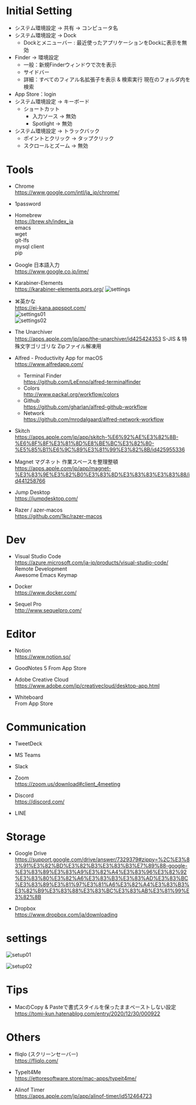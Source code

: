 
# Initial Setting

- システム環境設定 -> 共有 -> コンピュータ名
- システム環境設定 -> Dock
  - Dockとメニューバー : 最近使ったアプリケーションをDockに表示を無効
- Finder -> 環境設定
  - 一般：新規Finderウィンドウで次を表示
  - サイドバー
  - 詳細：すべてのフィアル名拡張子を表示 & 検索実行 現在のフォルダ内を検索
- App Store：login
- システム環境設定 -> キーボード
  - ショートカット
    -  入力ソース -> 無効
    -  Spotlight -> 無効
- システム環境設定 -> トラックバック
  - ポイントとクリック -> タップクリック
  - スクロールとズーム -> 無効



# Tools

- Chrome  
https://www.google.com/intl/ja_jp/chrome/

- 1password

- Homebrew  
https://brew.sh/index_ja  
emacs  
wget  
git-lfs  
mysql client  
pip

- Google 日本語入力  
https://www.google.co.jp/ime/

- Karabiner-Elements  
https://karabiner-elements.pqrs.org/
![settings](https://user-images.githubusercontent.com/15690781/129811896-2fabd176-bb44-4af2-9b4a-c6186ac30d59.png)

- ⌘英かな  
https://ei-kana.appspot.com/  
![settings01](https://user-images.githubusercontent.com/15690781/129811721-8be27330-91e9-4191-a0de-aad2028f2234.png)  
![settings02](https://user-images.githubusercontent.com/15690781/129811806-02533cc4-f96d-42ce-9524-43c05151280e.png)

- The Unarchiver  
https://apps.apple.com/jp/app/the-unarchiver/id425424353
S-JIS & 特殊文字ゴリゴリな Zipファイル解凍用

- Alfred - Productivity App for macOS  
https://www.alfredapp.com/
  - Terminal Finder  
  https://github.com/LeEnno/alfred-terminalfinder
  - Colors  
  http://www.packal.org/workflow/colors
  - Github  
  https://github.com/gharlan/alfred-github-workflow
  - Network  
  https://github.com/mrodalgaard/alfred-network-workflow

- Skitch  
https://apps.apple.com/jp/app/skitch-%E6%92%AE%E3%82%8B-%E6%8F%8F%E3%81%8D%E8%BE%BC%E3%82%80-%E5%85%B1%E6%9C%89%E3%81%99%E3%82%8B/id425955336

- Magnet マグネット 作業スペースを整理整頓  
https://apps.apple.com/jp/app/magnet-%E3%83%9E%E3%82%B0%E3%83%8D%E3%83%83%E3%83%88/id441258766

- Jump Desktop  
https://jumpdesktop.com/

- Razer / azer-macos  
https://github.com/1kc/razer-macos


# Dev

- Visual Studio Code  
https://azure.microsoft.com/ja-jp/products/visual-studio-code/  
Remote Development  
Awesome Emacs Keymap

- Docker  
https://www.docker.com/

- Sequel Pro  
http://www.sequelpro.com/


# Editor

- Notion  
https://www.notion.so/

- GoodNotes 5
From App Store

- Adobe Creative Cloud  
https://www.adobe.com/jp/creativecloud/desktop-app.html

- Whiteboard  
From App Store


# Communication

- TweetDeck

- MS Teams

- Slack

- Zoom  
https://zoom.us/download#client_4meeting

- Discord  
https://discord.com/

- LINE


# Storage

- Google Drive  
https://support.google.com/drive/answer/7329379#zippy=%2C%E3%83%91%E3%82%BD%E3%82%B3%E3%83%B3%E7%89%88-google-%E3%83%89%E3%83%A9%E3%82%A4%E3%83%96%E3%82%92%E3%83%80%E3%82%A6%E3%83%B3%E3%83%AD%E3%83%BC%E3%83%89%E3%81%97%E3%81%A6%E3%82%A4%E3%83%B3%E3%82%B9%E3%83%88%E3%83%BC%E3%83%AB%E3%81%99%E3%82%8B

- Dropbox  
https://www.dropbox.com/ja/downloading


# settings

![setup01](https://user-images.githubusercontent.com/15690781/129811446-c4d0d143-2a9c-48ba-b5d6-0e8c4e055333.png)

![setup02](https://user-images.githubusercontent.com/15690781/129811636-2e447e0d-6415-4f1a-9570-fa8c0bfd8907.png)


# Tips

- MacのCopy & Pasteで書式スタイルを保ったままペーストしない設定  
https://tomi-kun.hatenablog.com/entry/2020/12/30/000922


# Others

- fliqlo (スクリーンセーバー)  
https://fliqlo.com/

- TypeIt4Me  
https://ettoresoftware.store/mac-apps/typeit4me/

- Alinof Timer  
https://apps.apple.com/jp/app/alinof-timer/id512464723


